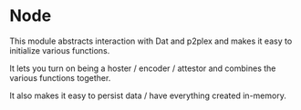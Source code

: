# Node

This module abstracts interaction with Dat and p2plex and makes it easy to initialize various functions.

It lets you turn on being a hoster / encoder / attestor and combines the various functions together.

It also makes it easy to persist data / have everything created in-memory.
